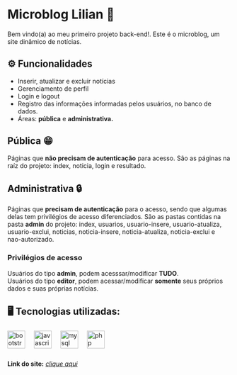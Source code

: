 # Microblog Lilian 📰
Bem vindo(a) ao meu primeiro projeto back-end!. Este é o microblog, um site dinâmico de notícias. <br>

## ⚙ Funcionalidades 
- Inserir, atualizar e excluir notícias <br> 
- Gerenciamento de perfil <br> 
- Login e logout <br> 
- Registro das informações informadas pelos usuários, no banco de dados. <br>
- Áreas: **pública** e **administrativa.** <br>

## Pública 😁
Páginas que **não precisam de autenticação** para acesso.
São as páginas na raíz do projeto: index, noticia, login e resultado.

## Administrativa 🔒
Páginas que **precisam de autenticação** para o acesso, sendo que algumas delas tem privilégios
de acesso diferenciados.
São as pastas contidas na pasta **admin** do projeto: index, usuarios, usuario-insere, usuario-atualiza, usuario-exclui, noticias, noticia-insere, noticia-atualiza, noticia-exclui e nao-autorizado. <br>

### Privilégios de acesso
Usuários do tipo **admin**, podem acesssar/modificar **TUDO**. <br>
Usuários do tipo **editor**, podem acessar/modificar **somente** seus próprios dados e suas próprias notícias.

## 🖥️ Tecnologias utilizadas:<br>
###

<div align="left">
  <img src="https://cdn.jsdelivr.net/gh/devicons/devicon/icons/bootstrap/bootstrap-original.svg" height="40" alt="bootstrap logo"  />
  <img width="12" />
  <img src="https://cdn.jsdelivr.net/gh/devicons/devicon/icons/javascript/javascript-original.svg" height="40" alt="javascript logo"  />
  <img width="12" />
  <img src="https://cdn.jsdelivr.net/gh/devicons/devicon/icons/mysql/mysql-original.svg" height="40" alt="mysql logo"  />
  <img width="12" />
  <img src="https://cdn.jsdelivr.net/gh/devicons/devicon/icons/php/php-original.svg" height="40" alt="php logo"  />
</div>

###

**Link do site:** <i>[clique aqui](http://microblog-lilian.x10.mx/index.php) 




